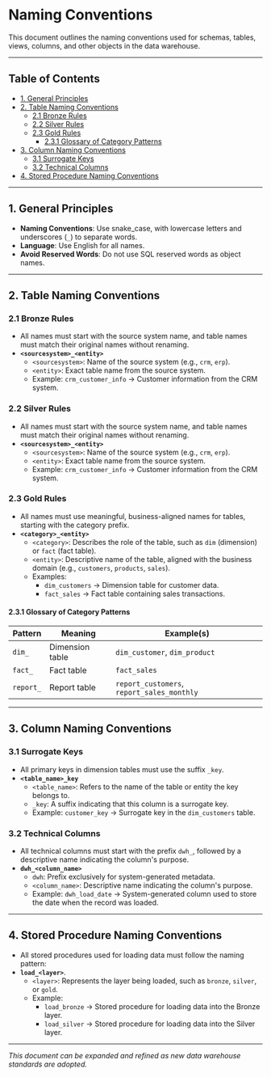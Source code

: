 # **Naming Conventions**

This document outlines the naming conventions used for schemas, tables, views, columns, and other objects in the data warehouse.

---

## **Table of Contents**
- [1. General Principles](#1-general-principles)
- [2. Table Naming Conventions](#2-table-naming-conventions)
  - [2.1 Bronze Rules](#21-bronze-rules)
  - [2.2 Silver Rules](#22-silver-rules)
  - [2.3 Gold Rules](#23-gold-rules)
    - [2.3.1 Glossary of Category Patterns](#231-glossary-of-category-patterns)
- [3. Column Naming Conventions](#3-column-naming-conventions)
  - [3.1 Surrogate Keys](#31-surrogate-keys)
  - [3.2 Technical Columns](#32-technical-columns)
- [4. Stored Procedure Naming Conventions](#4-stored-procedure-naming-conventions)

---

## 1. **General Principles**

- **Naming Conventions**: Use snake_case, with lowercase letters and underscores (`_`) to separate words.
- **Language**: Use English for all names.
- **Avoid Reserved Words**: Do not use SQL reserved words as object names.

---

## 2. **Table Naming Conventions**

### 2.1 **Bronze Rules**
- All names must start with the source system name, and table names must match their original names without renaming.
- **`<sourcesystem>_<entity>`**  
  - `<sourcesystem>`: Name of the source system (e.g., `crm`, `erp`).  
  - `<entity>`: Exact table name from the source system.  
  - Example: `crm_customer_info` → Customer information from the CRM system.

### 2.2 **Silver Rules**
- All names must start with the source system name, and table names must match their original names without renaming.
- **`<sourcesystem>_<entity>`**  
  - `<sourcesystem>`: Name of the source system (e.g., `crm`, `erp`).  
  - `<entity>`: Exact table name from the source system.  
  - Example: `crm_customer_info` → Customer information from the CRM system.

### 2.3 **Gold Rules**
- All names must use meaningful, business-aligned names for tables, starting with the category prefix.
- **`<category>_<entity>`**  
  - `<category>`: Describes the role of the table, such as `dim` (dimension) or `fact` (fact table).  
  - `<entity>`: Descriptive name of the table, aligned with the business domain (e.g., `customers`, `products`, `sales`).  
  - Examples:
    - `dim_customers` → Dimension table for customer data.  
    - `fact_sales` → Fact table containing sales transactions.  

#### 2.3.1 **Glossary of Category Patterns**

| Pattern     | Meaning         | Example(s)                              |
|-------------|------------------|-----------------------------------------|
| `dim_`      | Dimension table  | `dim_customer`, `dim_product`           |
| `fact_`     | Fact table       | `fact_sales`                            |
| `report_`   | Report table     | `report_customers`, `report_sales_monthly`   |

---

## 3. **Column Naming Conventions**

### 3.1 **Surrogate Keys**
- All primary keys in dimension tables must use the suffix `_key`.
- **`<table_name>_key`**  
  - `<table_name>`: Refers to the name of the table or entity the key belongs to.  
  - `_key`: A suffix indicating that this column is a surrogate key.  
  - Example: `customer_key` → Surrogate key in the `dim_customers` table.
  
### 3.2 **Technical Columns**
- All technical columns must start with the prefix `dwh_`, followed by a descriptive name indicating the column's purpose.
- **`dwh_<column_name>`**  
  - `dwh`: Prefix exclusively for system-generated metadata.  
  - `<column_name>`: Descriptive name indicating the column's purpose.  
  - Example: `dwh_load_date` → System-generated column used to store the date when the record was loaded.

---

## 4. **Stored Procedure Naming Conventions**

- All stored procedures used for loading data must follow the naming pattern:
- **`load_<layer>`**.  
  - `<layer>`: Represents the layer being loaded, such as `bronze`, `silver`, or `gold`.
  - Example: 
    - `load_bronze` → Stored procedure for loading data into the Bronze layer.  
    - `load_silver` → Stored procedure for loading data into the Silver layer.

---

*This document can be expanded and refined as new data warehouse standards are adopted.*
